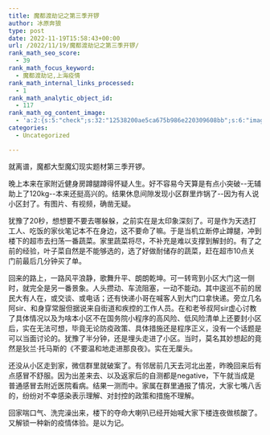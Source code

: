 ```yaml
---
title: 魔都渡劫记之第三季开锣
author: 冰原奔狼
type: post
date: 2022-11-19T15:58:43+00:00
url: /2022/11/19/魔都渡劫记之第三季开锣/
rank_math_seo_score:
  - 39
rank_math_focus_keyword:
  - 魔都渡劫记,上海疫情
rank_math_internal_links_processed:
  - 1
rank_math_analytic_object_id:
  - 117
rank_math_og_content_image:
  - 'a:2:{s:5:"check";s:32:"12538200ae5ca675b986e220309608bb";s:6:"images";a:1:{i:0;s:69:"http://salty.vip/wp-content/uploads/2022/11/WechatIMG388-300x225.jpeg";}}'
categories:
  - Uncategorized

---
```

就离谱，魔都大型魔幻现实题材第三季开锣。

晚上本来在家附近健身房蹲腿蹲得怀疑人生。好不容易今天算是有点小突破--无辅助上了120kg--本来还挺高兴的。结果休息间隙发现小区群里炸锅了--因为有人说小区封了。有图片、有视频，确凿无疑。

犹豫了20秒，想想要不要去哪躲躲，之前实在是太印象深刻了。可是作为天选打工人、吃饭的家伙笔记本不在身边，这不要命了嘛。于是当机立断停止蹲腿，冲到楼下的超市去扫荡一番蔬菜。家里蔬菜将尽，不补充是难以支撑到解封的。有了之前的经验，叶子菜自然是不能够选的，选了好做耐储存的蔬菜，赶在超市10点关门前最后几分钟买了单。

回来的路上，一路风平浪静，歌舞升平、朗朗乾坤。可一转弯到小区大门这一侧时，就完全是另一番景象。人头攒动、车流阻塞，一动不能动。其中逡巡不前的居民大有人在，或交谈、或电话；还有快递小哥在喊客人到大门口拿快递。旁立几名阿sir、和身穿常服但据说来自街道和疾控的工作人员。在和老爷叔阿sir虚心讨教了具体情况以及为啥本小区不在国务院小程序的高风险、低风险清单上还要封小区后，实在无法可想，毕竟无论防疫政策、具体措施还是程序正义，没有一个话题是可以当面讨论的。犹豫了半分钟，还是埋头走进了小区。当时，莫名其妙想起的竟然是狄兰·托马斯的《不要温和地走进那良夜》。实在无厘头。

还没从小区走到家，微信群里就破案了。有邻居前几天去河北出差，昨晚回来后有点感冒不舒服。因为出差来去、以及返家后的自测都是negative，下午就当成是普通感冒去附近医院看病。结果一测而中。家属在群里通报了情况，大家七嘴八舌的，纷纷对不幸感染表示理解、对封控的政策和措施不理解。

回家喘口气、洗完澡出来，楼下的夺命大喇叭已经开始喊大家下楼连夜做核酸了。又解锁一种新的疫情体验。是以为记。  
<img decoding="async" src="https://i0.wp.com/salty.vip/wp-content/uploads/2022/11/WechatIMG388.jpeg?resize=300%2C225" alt="" data-recalc-dims="1" />
